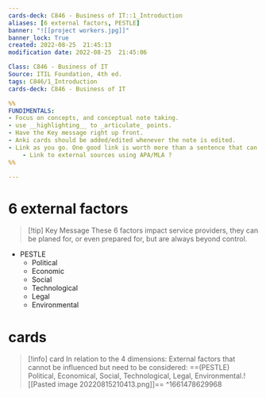 ```yaml
---
cards-deck: C846 - Business of IT::1_Introduction
aliases: [6 external factors, PESTLE]
banner: "![[project workers.jpg]]"
banner_lock: True
created: 2022-08-25  21:45:13
modification date: 2022-08-25  21:45:06

Class: C846 - Business of IT
Source: ITIL Foundation, 4th ed.
tags: C846/1_Introduction
cards-deck: C846 - Business of IT

%%
FUNDIMENTALS:
- Focus on concepts, and conceptual note taking.
- use __highlighting__ to _articulate_ points.
- Have the Key message right up front.
- Anki cards should be added/edited whenever the note is edited.
- Link as you go. One good link is worth more than a sentence that can come back.
	- Link to external sources using APA/MLA ?
%%

---
```


# 6 external factors
>[!tip] Key Message
>These 6 factors impact service providers, they can be planed for, or even prepared for, but are always beyond control.
- PESTLE
	- Political
	- Economic
	- Social
	- Technological
	- Legal
	- Environmental


# cards
>[!info] card
>In relation to the 4 dimensions: External factors that cannot be influenced but need to be considered: ==(PESTLE) Political, Economical, Social, Technological, Legal, Environmental.![[Pasted image 20220815210413.png]]==
^1661478629968
